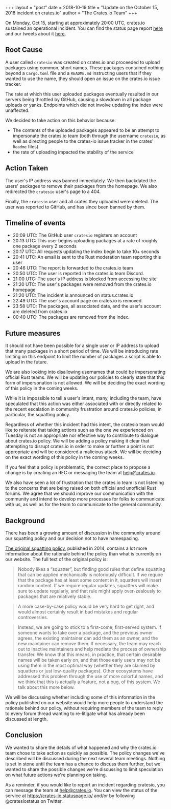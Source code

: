 +++
layout = "post"
date = 2018-10-19
title = "Update on the October 15, 2018 incident on crates.io"
author = "The Crates.io Team"
+++

On Monday, Oct 15, starting at approximately 20:00 UTC, crates.io sustained
an operational incident. You can find the status page report [here][status] and our
tweets about it [here][tweets].

[status]: http://status.crates.io/incidents/cymjwvkrtjn3
[tweets]: https://twitter.com/cratesiostatus/status/1051953125030940674

## Root Cause

A user called `cratesio` was created on crates.io and proceeded to upload
packages using common, short names. These packages contained nothing beyond a
`Cargo.toml` file and a `README.md` instructing users that if they wanted to use
the name, they should open an issue on the crates.io issue tracker.

The rate at which this user uploaded packages eventually resulted in our servers
being throttled by GitHub, causing a slowdown in all package uploads or yanks.
Endpoints which did not involve updating the index were unaffected.

We decided to take action on this behavior because:
 - The contents of the uploaded packages appeared to be an attempt to impersonate
the crates.io team (both through the username `cratesio`, as well as directing people
to the crates-io issue tracker in the crates' `Readme` files)
 - the rate of uploading impacted the stability of the service

## Action Taken

The user's IP address was banned immediately. We then backdated the users' packages to remove
their packages from the homepage. We also redirected the `cratesio` user's page to a 404.

Finally, the `cratesio` user and all crates they uploaded were deleted.
The user was reported to GitHub, and has since been banned by them.

## Timeline of events

- 20:09 UTC: The GitHub user `cratesio` registers an account
- 20:13 UTC: This user begins uploading packages at a rate of roughly one package
  every 2 seconds
- 20:17 UTC: All requests updating the index begin to take 10+ seconds
- 20:41 UTC: An email is sent to the Rust moderation team reporting this user
- 20:46 UTC: The report is forwarded to the crates.io team
- 20:50 UTC: The user is reported in the crates.io team Discord.
- 21:00 UTC: The user's IP address is blocked from accessing the site
- 21:20 UTC: The user's packages were removed from the crates.io homepage
- 21:20 UTC: The incident is announced on status.crates.io
- 22:49 UTC: The user's account page on crates.io is removed.
- 23:58 UTC: The packages, all associated data, and the user's account are deleted
  from crates.io
- 00:40 UTC: The packages are removed from the index.

## Future measures

It should not have been possible for a single user or IP address to upload that
many packages in a short period of time. We will be introducing rate limiting on
this endpoint to limit the number of packages a script is able to upload in the
future.

We are also looking into disallowing usernames that could be impersonating
official Rust teams. We will be updating our policies to clearly state that this
form of impersonation is not allowed. We will be deciding the exact wording of
this policy in the coming weeks.

While it is impossible to tell a user's intent, many, including the team, have
speculated that this action was either associated with or directly related to the
recent escalation in community frustration around crates.io policies, in particular,
the squatting policy.

Regardless of whether this incident had this intent, the cratesio team would like
to reiterate that taking actions such as the one we experienced on Tuesday is not
an appropriate nor effective way to contribute to dialogue about crates.io policy.
We will be adding a policy making it clear that attempting to disrupt crates.io in order
to make or further a point is not appropriate and will be considered a malicious attack.
We will be deciding on the exact wording of this policy in the coming weeks.

If you feel that a policy is problematic, the correct place to propose a change is by
creating an RFC or messaging the team at help@crates.io.

We also have seen a lot of frustration that the crates.io team is not listening to the concerns
that are being raised on both official and unofficial Rust forums. We agree that we should
improve our communication with the community and intend to develop more processes
for folks to communicate with us, as well as for the team to communicate to the general
community.

## Background

There has been a growing amount of discussion in the community around our
squatting policy and our decision not to have namespacing.

[The original squatting policy](https://internals.rust-lang.org/t/crates-io-package-policies/1041),
published in 2014, contains a lot more information about the rationale behind
the policy than what is currently on our website. The full text of the original
policy is:

> Nobody likes a “squatter”, but finding good rules that define squatting that
> can be applied mechanically is notoriously difficult. If we require that the
> package has at least some content in it, squatters will insert random content.
> If we require regular updates, squatters will make sure to update regularly,
> and that rule might apply over-zealously to packages that are relatively
> stable.

> A more case-by-case policy would be very hard to get right, and would almost
> certainly result in bad mistakes and regular controversies.

> Instead, we are going to stick to a first-come, first-served system. If someone
> wants to take over a package, and the previous owner agrees, the existing
> maintainer can add them as an owner, and the new maintainer can remove them. If
> necessary, the team may reach out to inactive maintainers and help mediate the
> process of ownership transfer. We know that this means, in practice, that
> certain desirable names will be taken early on, and that those early users may
> not be using them in the most optimal way (whether they are claimed by squatters
> or just low-quality packages). Other ecosystems have addressed this problem
> through the use of more colorful names, and we think that this is actually a
> feature, not a bug, of this system. We talk about this more below.

We will be discussing whether including some of this information in the policy
published on our website would help more people to understand the rationale
behind our policy, without requiring members of the team to reply to every forum
thread wanting to re-litigate what has already been discussed at length.

## Conclusion

We wanted to share the details of what happened and why the crates.io team chose to take action
as quickly as possible. The policy changes we've described will be discussed
during the next several team meetings. Nothing is set in stone until the team
has a chance to discuss them further, but we wanted to share the possible
changes we're discussing to limit speculation on what future actions we're
planning on taking.

As a reminder, if you would like to report an incident regarding cratesio, you
can message the team at help@crates.io. You can view the status of the service
at https://crates-io.statuspage.io/ and/or by following @cratesiostatus on Twitter.
